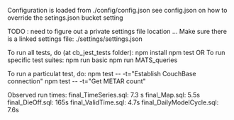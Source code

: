 Configuration is loaded from ./config/config.json
see config.json on how to override the setings.json bucket setting

TODO : need to figure out a private settings file location ...
Make sure there is a linked settings file: ./settings/settings.json

To run all tests, do (at cb_jest_tests folder):
    npm install
    npm test
OR
To run specific test suites:
    npm run basic
    npm run MATS_queries

To run a particulat test, do:
    npm test -- -t="Establish CouchBase connection"
    npm test -- -t="Get METAR count"

Observed run times:
    final_TimeSeries.sql: 7.3 s
    final_Map.sql: 5.5s
    final_DieOff.sql: 165s
    final_ValidTime.sql: 4.7s
    final_DailyModelCycle.sql: 7.6s
    
